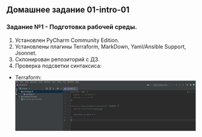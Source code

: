 ## Домашнее задание 01-intro-01

### Задание №1 - Подготовка рабочей среды.

1. Установлен PyCharm Community Edition.
2. Установлены плагины Terraform, MarkDown, Yaml/Ansible Support, Jsonnet.
3. Склонирован репозиторий с ДЗ.
4. Проверка подсветки синтаксиса:

- Terraform:
![111](https://github.com/nicko203/netology/blob/01-intro-01-1/netology_tf.png)

